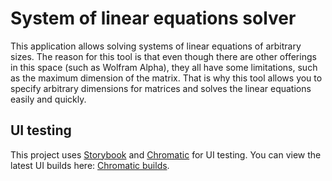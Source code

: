 # System of linear equations solver

This application allows solving systems of linear equations of arbitrary sizes.
The reason for this tool is that even though there are other offerings in this space (such as Wolfram Alpha), they all have some limitations, such as the maximum dimension of the matrix. That is why this tool allows you to specify arbitrary dimensions for matrices
and solves the linear equations easily and quickly.

## UI testing

This project uses [Storybook](https://storybook.js.org/) and [Chromatic](https://www.chromatic.com/) for UI testing. You can view the latest UI builds here: [Chromatic builds](https://www.chromatic.com/builds?appId=6294d9297e7a9f003a1a2dff).